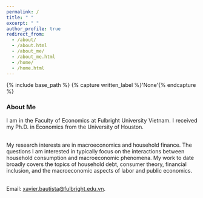 ```yaml
---
permalink: /
title: " "
excerpt: " "
author_profile: true
redirect_from: 
  - /about/
  - /about.html
  - /about_me/
  - /about_me.html
  - /home/
  - /home.html
---
```


{% include base_path %}
{% capture written_label %}'None'{% endcapture %}

### About Me

<p style='text-align: justify;'>
I am in the Faculty of Economics at Fulbright University Vietnam. I received my Ph.D. in Economics from the University of Houston.
<br>
<br>

My research interests are in macroeconomics and household finance. The questions I am interested in typically focus on the interactions between household consumption and macroeconomic phenomena. My work to date broadly covers the topics of household debt, consumer theory, financial inclusion, and the macroeconomic aspects of labor and public economics.
<br>
<br>

Email: <a href="mailto:xavier.bautista@fulbright.edu.vn">xavier.bautista@fulbright.edu.vn</a>.
</p>